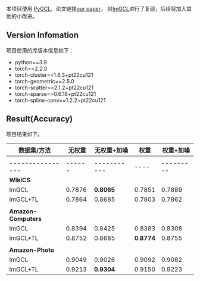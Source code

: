 本项目使用 [PyGCL](https://github.com/PyGCL/PyGCL)，论文链接[our paper](https://arxiv.org/abs/2109.01116)，
对[ImGCL](https://arxiv.org/pdf/2205.11332.pdf)进行了复现，后续将加入其他的小改进。


## Version Infomation

项目使用的库版本信息如下：
- python==3.9
- torch==2.2.0
- torch-cluster==1.6.3+pt22cu121
- torch-geometric==2.5.0
- torch-scatter==2.1.2+pt22cu121
- torch-sparse==0.6.18+pt22cu121
- torch-spline-conv==1.2.2+pt22cu121

## Result(Accuracy)

项目结果如下。

| 数据集/方法       | 无权重 | 无权重+加噪 | 权重 | 权重+加噪 |
|------------------|--------|-------------|------|-----------|
|                  |        |             |      |           |
| ---------------- | ------ | ----------- | ---- | --------- |
| **WikiCS**       |        |             |      |           |
| ImGCL            | 0.7876 | **0.8065**  | 0.7851 | 0.7889  |
| ImGCL+TL         | 0.7864 | 0.8685      | 0.7803 | 0.7862  |
|                  |        |             |      |           |
| **Amazon-Computers** |        |         |      |           |
| ImGCL            | 0.8394 | 0.8425      | 0.8383 | 0.8308  |
| ImGCL+TL         | 0.8752 | 0.8685      | **0.8774** | 0.8755 |
|                  |        |             |      |           |
| **Amazon-Photo** |        |             |      |           |
| ImGCL            | 0.9049 | 0.9026      | 0.9092 | 0.9082  |
| ImGCL+TL         | 0.9213 | **0.9304**  | 0.9150 | 0.9223  |
